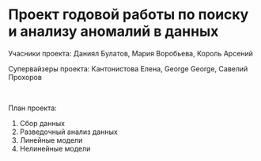 # Проект годовой работы по поиску и анализу аномалий в данных

Учасники проекта: Даниял Булатов, Мария Воробьева, Король Арсений 

Супервайзеры проекта: Кантонистова Елена, George George, Савелий Прохоров

</br>

План проекта: </br> 
1) Сбор данных </br> 
2) Разведочный анализ данных </br> 
3) Линейные модели</br> 
4) Нелинейные модели </br> 


